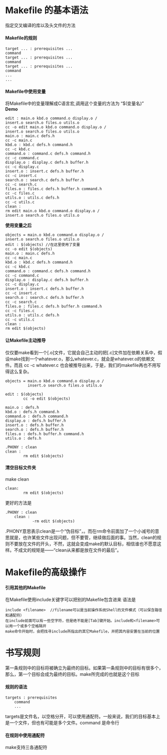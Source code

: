 # Makefile 的基本语法  
指定交叉编译的库以及头文件的方法  
#### Makefile的规则 

    target ... : prerequisites ...
    command
    target ... : prerequisites ...
    command
    target ... : prerequisites ...
    command
    ...
    ...  
#### Makefile中使用变量  
将Makefile中的变量理解成C语言宏,调用这个变量的方法为  “$(变量名)”  
**Demo**  

    edit : main.o kbd.o command.o display.o /
    insert.o search.o files.o utils.o
    cc -o edit main.o kbd.o command.o display.o /
    insert.o search.o files.o utils.o
    main.o : main.c defs.h
    cc -c main.c
    kbd.o : kbd.c defs.h command.h
    cc -c kbd.c
    command.o : command.c defs.h command.h
    cc -c command.c
    display.o : display.c defs.h buffer.h
    cc -c display.c
    insert.o : insert.c defs.h buffer.h
    cc -c insert.c
    search.o : search.c defs.h buffer.h
    cc -c search.c
    files.o : files.c defs.h buffer.h command.h
    cc -c files.c
    utils.o : utils.c defs.h
    cc -c utils.c
    clean :
    rm edit main.o kbd.o command.o display.o /
    insert.o search.o files.o utils.o  
**使用变量之后**  

    objects = main.o kbd.o command.o display.o /
    insert.o search.o files.o utils.o
    edit : $(objects) //在这里使用了变量
    cc -o edit $(objects)
    main.o : main.c defs.h
    cc -c main.c
    kbd.o : kbd.c defs.h command.h
    cc -c kbd.c
    command.o : command.c defs.h command.h
    cc -c command.c
    display.o : display.c defs.h buffer.h
    cc -c display.c
    insert.o : insert.c defs.h buffer.h
    cc -c insert.c
    search.o : search.c defs.h buffer.h
    cc -c search.c
    files.o : files.c defs.h buffer.h command.h
    cc -c files.c
    utils.o : utils.c defs.h
    cc -c utils.c
    clean :
    rm edit $(objects)  

#### 让Makefile主动推导  
仅仅要make看到一个[.o]文件，它就会自己主动的把[.c]文件加在依赖关系中，假设make找到一个whatever.o，那么whatever.c，就会是whatever.o的依赖文件。而且 cc -c whatever.c 也会被推导出来，于是，我们的makefile再也不用写得这么复杂。  
    
    objects = main.o kbd.o command.o display.o /
              insert.o search.o files.o utils.o

    edit : $(objects)
            cc -o edit $(objects)

    main.o : defs.h
    kbd.o : defs.h command.h
    command.o : defs.h command.h
    display.o : defs.h buffer.h
    insert.o : defs.h buffer.h
    search.o : defs.h buffer.h
    files.o : defs.h buffer.h command.h
    utils.o : defs.h

    .PHONY : clean
    clean :
            rm edit $(objects)  
            
#### 清空目标文件夹  
make clean  

    clean:
            rm edit $(objects)  

更好的方法是  

    .PHONY : clean
        clean :
                -rm edit $(objects)  
.PHONY意思表示clean是一个“伪目标”，。而在rm命令前面加了一个小减号的意思就是，也许某些文件出现问题，但不要管，继续做后面的事。当然，clean的规则不要放在文件的开头，不然，这就会变成make的默认目标，相信谁也不愿意这样。不成文的规矩是——“clean从来都是放在文件的最后”。

# Makefile的高级操作  

#### 引用其他的Makefile  
在Makefile使用include关键字可以把别的Makefile包含进来  语法是  

    include <filename>  //filename可以是当前操作系统Shell的文件模式（可以保含路径和通配符）  
    在include前面可以有一些空字符，但是绝不能是[Tab]键开始。include和<filename>可以用一个或多个空格隔开 
    make命令开始时，会把找寻include所指出的其它Makefile，并把其内容安置在当前的位置  

# 书写规则
第一条规则中的目标将被确立为最终的目标。如果第一条规则中的目标有很多个，那么，第一个目标会成为最终的目标。make所完成的也就是这个目标   
#### 规则的语法  

    targets : prerequisites
        command
        ...  

targets是文件名，以空格分开，可以使用通配符。一般来说，我们的目标基本上是一个文件，但也有可能是多个文件。command 是命令行  
#### 在规则中使用通配符  
make支持三各通配符  

    

